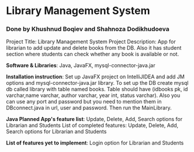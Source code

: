 <h1>Library Management System </h1>
<h3> Done by Khushnud Boqiev and Shahnoza Dodikhudoeva </h3>
Project Title: Library Management System Project Description: App for librarian to add update and delete books from the DB. Also it has student section where students can check whether any book is available or not. 

<b>Software & Libraries</b>: Java, JavaFX, mysql-connector-java.jar

<b>Installation instruction</b>: Set up JavaFX project on IntelliJIDEA and add JM options and mysql-connector-java.jar library. To set up the DB create mysql db called library with table named books. Table should have (idbooks pk, id varchar,name varchar, author varchar, year int, status varchar). Also you can use any port and password but you need to mention them in DBconnect.java in url, user and password. Then run the MainLibrary.

<b>Java Planned App's feature list</b>: Update, Delete, Add, Search options for Librarian and Students List of completed features: Update, Delete, Add, Search options for Librarian and Students 

<b>List of features yet to implement</b>: Login option for Librarian and Students
